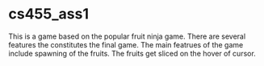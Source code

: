 # cs455_ass1
This is a game based on the popular fruit ninja game. There are several features the constitutes the final game. The main featrues of the game include spawning of the fruits. The fruits get sliced on the hover of cursor. 
